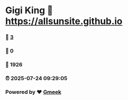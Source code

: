 # Gigi King :link: https://allsunsite.github.io 
### :page_facing_up: [3](https://allsunsite.github.io/tag.html) 
### :speech_balloon: 0 
### :hibiscus: 1926 
### :alarm_clock: 2025-07-24 09:29:05 
### Powered by :heart: [Gmeek](https://github.com/Meekdai/Gmeek)

